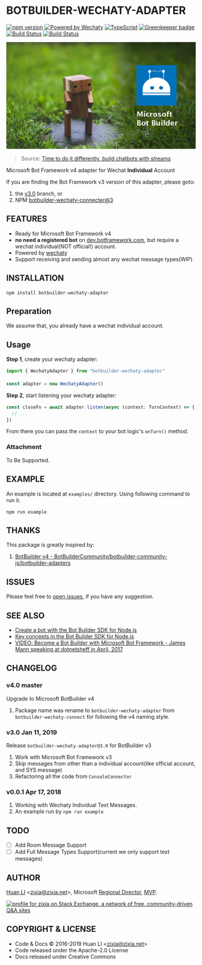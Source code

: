 # BOTBUILDER-WECHATY-ADAPTER

[![npm version](https://badge.fury.io/js/botbuilder-wechaty-adapter.svg)](https://badge.fury.io/js/botbuilder-wechaty-adapter)
[![Powered by Wechaty](https://img.shields.io/badge/Powered%20By-Wechaty-blue.svg)](https://github.com/chatie/wechaty)
[![TypeScript](https://img.shields.io/badge/%3C%2F%3E-TypeScript-blue.svg)](https://www.typescriptlang.org/)
[![Greenkeeper badge](https://badges.greenkeeper.io/huan/botbuilder-wechaty-adapter.svg)](https://greenkeeper.io/)
[![Build Status](https://travis-ci.com/huan/botbuilder-wechaty-adapter.svg?branch=master)](https://travis-ci.com/huan/botbuilder-wechaty-adapter)
[![Build Status](https://zixia.visualstudio.com/zixia/_apis/build/status/zixia.botbuilder-wechaty-adapter)](https://zixia.visualstudio.com/zixia/_build/latest?definitionId=3)

![BotBuilder Wechaty Adapter](docs/images/botbuilder-wechaty.jpg)
> Source: [Time to do it differently, build chatbots with streams](http://fizzylogic.nl/2018/03/09/time-to-do-it-differently-build-chatbots-with-streams/)

Microsoft Bot Framework v4 adapter for Wechat **Individual** Account

If you are finding the Bot Framework v3 version of this adapter, please goto:

1. the [v3.0](https://github.com/huan/botbuilder-wechaty-adapter/tree/v3.0) branch, or 
1. NPM [botbuilder-wechaty-connecter@3](https://www.npmjs.com/package/botbuilder-wechaty-connector)

## FEATURES

* Ready for Microsoft Bot Framework v4
* **no need a registered bot** on [dev.botframework.com](https://dev.botframework.com/), but require a wechat individual(NOT official!) account.
* Powered by [wechaty](https://github.com/chatie/wechaty)
* Support receiving and sending almost any wechat message types(WIP)

## INSTALLATION

```shell
npm install botbuilder-wechaty-adapter
```

## Preparation

We assume that, you already have a wechat individual account.

## Usage

**Step 1**, create your wechaty adapter:

```ts
import { WechatyAdapter } from "botbuilder-wechaty-adapter"

const adapter = new WechatyAdapter()
```

**Step 2**, start listening your wechaty adapter:

```ts
const closeFn = await adapter.listen(async (context: TurnContext) => {
  // ...
})
```

From there you can pass the `context` to your bot logic's `onTurn()` method.

### Attachment

To Be Supported.

## EXAMPLE

An example is located at `examples/` directory. Using following command to run it.

```shell
npm run example
```

## THANKS

This package is greatly inspired by:

1. [BotBuilder v4 - BotBuilderCommunity/botbuilder-community-js/botbuilder-adapters](https://github.com/BotBuilderCommunity/botbuilder-community-js/tree/master/libraries/botbuilder-adapters)

## ISSUES

Please feel free to [open issues](https://github.com/huan/botbuilder-wechaty-adapter/issues/new), if you have any suggestion.

## SEE ALSO

* [Create a bot with the Bot Builder SDK for Node.js](https://docs.microsoft.com/en-us/azure/bot-service/nodejs/bot-builder-nodejs-quickstart)
* [Key concepts in the Bot Builder SDK for Node.js](https://docs.microsoft.com/en-us/azure/bot-service/nodejs/bot-builder-nodejs-concepts)
* [VIDEO: Become a Bot Builder with Microsoft Bot Framework - James Mann speaking at dotnetsheff in April, 2017](https://pusher.com/sessions/meetup/dotnetsheff/become-a-bot-builder-with-microsoft-bot-framework)

## CHANGELOG

### v4.0 master

Upgrade to Microsoft BotBuilder v4

1. Package name was rename to `botbuilder-wechaty-adapter` from `botbuilder-wechaty-connect` for following the v4 naming style.

### v3.0 Jan 11, 2019

Release `botbuilder-wechaty-adapter@3.0` for BotBuilder v3

1. Work with Microsoft Bot Framework v3
1. Skip messages from other than a individual account(like official account, and SYS message)
1. Refactoring all the code from `ConsoleConnector`

### v0.0.1 Apr 17, 2018

1. Working with Wechaty Individual Text Messages.
1. An example run by `npm run example`

## TODO

* [ ] Add Room Message Support
* [ ] Add Full Message Types Support(current we only support text messages)

## AUTHOR

[Huan LI](http://linkedin.com/in/zixia) \<zixia@zixia.net\>, Microsoft [Regional Director](https://rd.microsoft.com/en-us/huan-li), [MVP](https://mvp.microsoft.com/en-us/PublicProfile/5003061).

<a href="https://stackexchange.com/users/265499">
  <img src="https://stackexchange.com/users/flair/265499.png" width="208" height="58" alt="profile for zixia on Stack Exchange, a network of free, community-driven Q&amp;A sites" title="profile for zixia on Stack Exchange, a network of free, community-driven Q&amp;A sites">
</a>

## COPYRIGHT & LICENSE

* Code & Docs © 2016-2019 Huan LI \<zixia@zixia.net\>
* Code released under the Apache-2.0 License
* Docs released under Creative Commons
